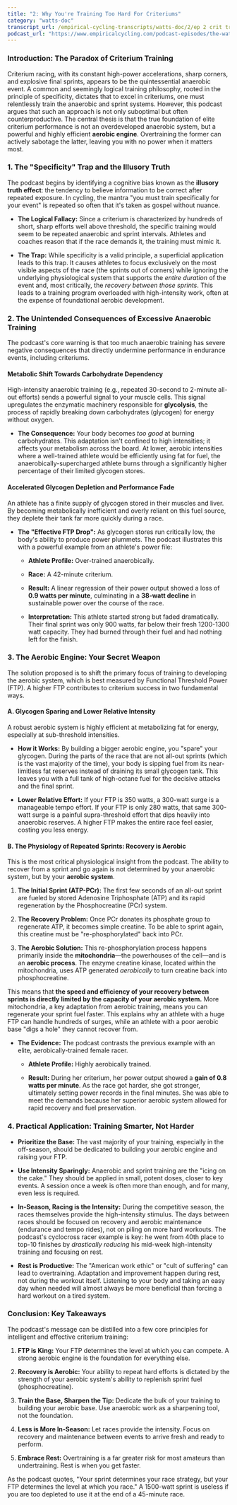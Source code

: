 ```yaml
---
title: "2: Why You're Training Too Hard For Criteriums"
category: "watts-doc"
transcript_url: /empirical-cycling-transcripts/watts-doc/2/ep 2 crit training (transcribed on 08-Aug-2025 10-40-09).txt
podcast_url: "https://www.empiricalcycling.com/podcast-episodes/the-watts-doc-2-youre-training-too-hard-for-criteriums"
---
```


### Introduction: The Paradox of Criterium Training

Criterium racing, with its constant high-power accelerations, sharp corners, and explosive final sprints, appears to be the quintessential anaerobic event. A common and seemingly logical training philosophy, rooted in the principle of specificity, dictates that to excel in criteriums, one must relentlessly train the anaerobic and sprint systems. However, this podcast argues that such an approach is not only suboptimal but often counterproductive. The central thesis is that the true foundation of elite criterium performance is not an overdeveloped anaerobic system, but a powerful and highly efficient **aerobic engine**. Overtraining the former can actively sabotage the latter, leaving you with no power when it matters most.

### 1. The "Specificity" Trap and the Illusory Truth

The podcast begins by identifying a cognitive bias known as the **illusory truth effect**: the tendency to believe information to be correct after repeated exposure. In cycling, the mantra "you must train specifically for your event" is repeated so often that it's taken as gospel without nuance.

-   **The Logical Fallacy:** Since a criterium is characterized by hundreds of short, sharp efforts well above threshold, the specific training would seem to be repeated anaerobic and sprint intervals. Athletes and coaches reason that if the race demands it, the training must mimic it.
    
-   **The Trap:** While specificity is a valid principle, a superficial application leads to this trap. It causes athletes to focus exclusively on the most visible aspects of the race (the sprints out of corners) while ignoring the underlying physiological system that supports the _entire duration_ of the event and, most critically, the _recovery between those sprints_. This leads to a training program overloaded with high-intensity work, often at the expense of foundational aerobic development.
    

### 2. The Unintended Consequences of Excessive Anaerobic Training

The podcast's core warning is that too much anaerobic training has severe negative consequences that directly undermine performance in endurance events, including criteriums.

#### **Metabolic Shift Towards Carbohydrate Dependency**

High-intensity anaerobic training (e.g., repeated 30-second to 2-minute all-out efforts) sends a powerful signal to your muscle cells. This signal upregulates the enzymatic machinery responsible for **glycolysis**, the process of rapidly breaking down carbohydrates (glycogen) for energy without oxygen.

-   **The Consequence:** Your body becomes _too good_ at burning carbohydrates. This adaptation isn't confined to high intensities; it affects your metabolism across the board. At lower, aerobic intensities where a well-trained athlete would be efficiently using fat for fuel, the anaerobically-supercharged athlete burns through a significantly higher percentage of their limited glycogen stores.
    

#### **Accelerated Glycogen Depletion and Performance Fade**

An athlete has a finite supply of glycogen stored in their muscles and liver. By becoming metabolically inefficient and overly reliant on this fuel source, they deplete their tank far more quickly during a race.

-   **The "Effective FTP Drop":** As glycogen stores run critically low, the body's ability to produce power plummets. The podcast illustrates this with a powerful example from an athlete's power file:
    
    -   **Athlete Profile:** Over-trained anaerobically.
        
    -   **Race:** A 42-minute criterium.
        
    -   **Result:** A linear regression of their power output showed a loss of **0.9 watts per minute**, culminating in a **38-watt decline** in sustainable power over the course of the race.
        
    -   **Interpretation:** This athlete started strong but faded dramatically. Their final sprint was only 900 watts, far below their fresh 1200-1300 watt capacity. They had burned through their fuel and had nothing left for the finish.
        

### 3. The Aerobic Engine: Your Secret Weapon

The solution proposed is to shift the primary focus of training to developing the aerobic system, which is best measured by Functional Threshold Power (FTP). A higher FTP contributes to criterium success in two fundamental ways.

#### **A. Glycogen Sparing and Lower Relative Intensity**

A robust aerobic system is highly efficient at metabolizing fat for energy, especially at sub-threshold intensities.

-   **How it Works:** By building a bigger aerobic engine, you "spare" your glycogen. During the parts of the race that are not all-out sprints (which is the vast majority of the time), your body is sipping fuel from its near-limitless fat reserves instead of draining its small glycogen tank. This leaves you with a full tank of high-octane fuel for the decisive attacks and the final sprint.
    
-   **Lower Relative Effort:** If your FTP is 350 watts, a 300-watt surge is a manageable tempo effort. If your FTP is only 280 watts, that same 300-watt surge is a painful supra-threshold effort that dips heavily into anaerobic reserves. A higher FTP makes the entire race feel easier, costing you less energy.
    

#### **B. The Physiology of Repeated Sprints: Recovery is Aerobic**

This is the most critical physiological insight from the podcast. The ability to recover from a sprint and go again is not determined by your anaerobic system, but by your **aerobic system**.

1.  **The Initial Sprint (ATP-PCr):** The first few seconds of an all-out sprint are fueled by stored Adenosine Triphosphate (ATP) and its rapid regeneration by the Phosphocreatine (PCr) system.
    
2.  **The Recovery Problem:** Once PCr donates its phosphate group to regenerate ATP, it becomes simple creatine. To be able to sprint again, this creatine must be "re-phosphorylated" back into PCr.
    
3.  **The Aerobic Solution:** This re-phosphorylation process happens primarily inside the **mitochondria**—the powerhouses of the cell—and is an **aerobic process**. The enzyme creatine kinase, located within the mitochondria, uses ATP generated _aerobically_ to turn creatine back into phosphocreatine.
    

This means that **the speed and efficiency of your recovery between sprints is directly limited by the capacity of your aerobic system.** More mitochondria, a key adaptation from aerobic training, means you can regenerate your sprint fuel faster. This explains why an athlete with a huge FTP can handle hundreds of surges, while an athlete with a poor aerobic base "digs a hole" they cannot recover from.

-   **The Evidence:** The podcast contrasts the previous example with an elite, aerobically-trained female racer.
    
    -   **Athlete Profile:** Highly aerobically trained.
        
    -   **Result:** During her criterium, her power output showed a **gain of 0.8 watts per minute**. As the race got harder, she got stronger, ultimately setting power records in the final minutes. She was able to meet the demands because her superior aerobic system allowed for rapid recovery and fuel preservation.
        

### 4. Practical Application: Training Smarter, Not Harder

-   **Prioritize the Base:** The vast majority of your training, especially in the off-season, should be dedicated to building your aerobic engine and raising your FTP.
    
-   **Use Intensity Sparingly:** Anaerobic and sprint training are the "icing on the cake." They should be applied in small, potent doses, closer to key events. A session once a week is often more than enough, and for many, even less is required.
    
-   **In-Season, Racing is the Intensity:** During the competitive season, the races themselves provide the high-intensity stimulus. The days between races should be focused on recovery and aerobic maintenance (endurance and tempo rides), not on piling on more hard workouts. The podcast's cyclocross racer example is key: he went from 40th place to top-10 finishes by _drastically reducing_ his mid-week high-intensity training and focusing on rest.
    
-   **Rest is Productive:** The "American work ethic" or "cult of suffering" can lead to overtraining. Adaptation and improvement happen during rest, not during the workout itself. Listening to your body and taking an easy day when needed will almost always be more beneficial than forcing a hard workout on a tired system.
    

### Conclusion: Key Takeaways

The podcast's message can be distilled into a few core principles for intelligent and effective criterium training:

1.  **FTP is King:** Your FTP determines the level at which you can compete. A strong aerobic engine is the foundation for everything else.
    
2.  **Recovery is Aerobic:** Your ability to repeat hard efforts is dictated by the strength of your aerobic system's ability to replenish sprint fuel (phosphocreatine).
    
3.  **Train the Base, Sharpen the Tip:** Dedicate the bulk of your training to building your aerobic base. Use anaerobic work as a sharpening tool, not the foundation.
    
4.  **Less is More In-Season:** Let races provide the intensity. Focus on recovery and maintenance between events to arrive fresh and ready to perform.
    
5.  **Embrace Rest:** Overtraining is a far greater risk for most amateurs than undertraining. Rest is when you get faster.
    

As the podcast quotes, "Your sprint determines your race strategy, but your FTP determines the level at which you race." A 1500-watt sprint is useless if you are too depleted to use it at the end of a 45-minute race.